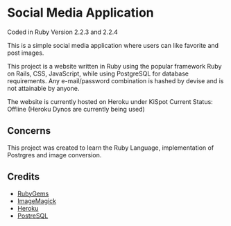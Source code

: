 Social Media Application
=======================

Coded in Ruby Version 2.2.3 and 2.2.4 

This is a simple social media application where users can like favorite and post images.

This project is a website written in Ruby using the popular framework Ruby on Rails, CSS, JavaScript, while using PostgreSQL for database requirements. Any e-mail/password combination is hashed by devise and is not attainable by anyone.

The website is currently hosted on Heroku under KiSpot
Current Status: Offline (Heroku Dynos are currently being used)

Concerns
------

This project was created to learn the Ruby Language, implementation of Postrgres and image conversion.

Credits
-------

<ul>
  <li><a href="https://rubygems.org/">RubyGems</a></li>
  <li><a href="http://www.imagemagick.org/script/index.php">ImageMagick</a></li>
  <li><a href="https://www.heroku.com/">Heroku</a></li>
  <li><a href="http://www.postgresql.org/">PostreSQL</a></li>
</ul>


